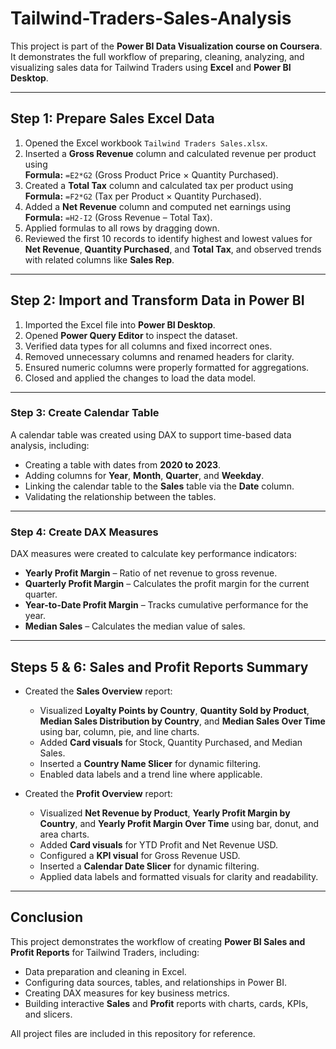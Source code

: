 # Tailwind-Traders-Sales-Analysis


This project is part of the **Power BI Data Visualization course on Coursera**.  
It demonstrates the full workflow of preparing, cleaning, analyzing, and visualizing sales data for Tailwind Traders using **Excel** and **Power BI Desktop**.

---

## Step 1: Prepare Sales Excel Data
1. Opened the Excel workbook `Tailwind Traders Sales.xlsx`.
2. Inserted a **Gross Revenue** column and calculated revenue per product using  
   **Formula:** `=E2*G2` (Gross Product Price × Quantity Purchased).
3. Created a **Total Tax** column and calculated tax per product using  
   **Formula:** `=F2*G2` (Tax per Product × Quantity Purchased).
4. Added a **Net Revenue** column and computed net earnings using  
   **Formula:** `=H2-I2` (Gross Revenue – Total Tax).
5. Applied formulas to all rows by dragging down.
6. Reviewed the first 10 records to identify highest and lowest values for **Net Revenue**, **Quantity Purchased**, and **Total Tax**, and observed trends with related columns like **Sales Rep**.

---

## Step 2: Import and Transform Data in Power BI
1. Imported the Excel file into **Power BI Desktop**.
2. Opened **Power Query Editor** to inspect the dataset.
3. Verified data types for all columns and fixed incorrect ones.
4. Removed unnecessary columns and renamed headers for clarity.
5. Ensured numeric columns were properly formatted for aggregations.
6. Closed and applied the changes to load the data model.

---

### Step 3: Create Calendar Table
A calendar table was created using DAX to support time-based data analysis, including:

- Creating a table with dates from **2020 to 2023**.
- Adding columns for **Year**, **Month**, **Quarter**, and **Weekday**.
- Linking the calendar table to the **Sales** table via the **Date** column.
- Validating the relationship between the tables.
---

### Step 4: Create DAX Measures
DAX measures were created to calculate key performance indicators:

- **Yearly Profit Margin** – Ratio of net revenue to gross revenue.
- **Quarterly Profit Margin** – Calculates the profit margin for the current quarter.
- **Year-to-Date Profit Margin** – Tracks cumulative performance for the year.
- **Median Sales** – Calculates the median value of sales.


---
## Steps 5 & 6: Sales and Profit Reports Summary

- Created the **Sales Overview** report:
  - Visualized **Loyalty Points by Country**, **Quantity Sold by Product**, **Median Sales Distribution by Country**, and **Median Sales Over Time** using bar, column, pie, and line charts.
  - Added **Card visuals** for Stock, Quantity Purchased, and Median Sales.
  - Inserted a **Country Name Slicer** for dynamic filtering.
  - Enabled data labels and a trend line where applicable.

- Created the **Profit Overview** report:
  - Visualized **Net Revenue by Product**, **Yearly Profit Margin by Country**, and **Yearly Profit Margin Over Time** using bar, donut, and area charts.
  - Added **Card visuals** for YTD Profit and Net Revenue USD.
  - Configured a **KPI visual** for Gross Revenue USD.
  - Inserted a **Calendar Date Slicer** for dynamic filtering.
  - Applied data labels and formatted visuals for clarity and readability.

---

## Conclusion

This project demonstrates the workflow of creating **Power BI Sales and Profit Reports** for Tailwind Traders, including:

- Data preparation and cleaning in Excel.
- Configuring data sources, tables, and relationships in Power BI.
- Creating DAX measures for key business metrics.
- Building interactive **Sales** and **Profit** reports with charts, cards, KPIs, and slicers.

All project files are included in this repository for reference.

